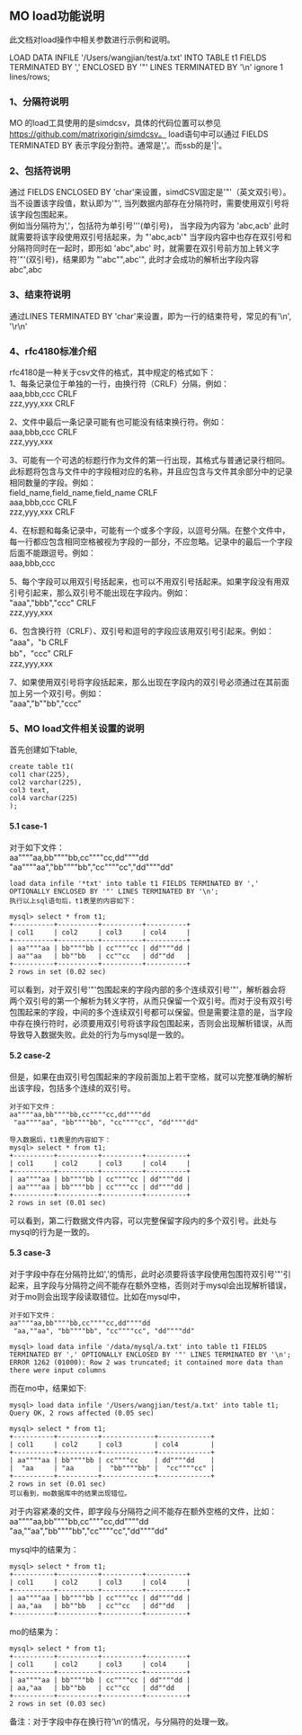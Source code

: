 ## MO load功能说明
此文档对load操作中相关参数进行示例和说明。

LOAD DATA INFILE '/Users/wangjian/test/a.txt' INTO TABLE t1 FIELDS TERMINATED BY ',' ENCLOSED BY '\"' LINES TERMINATED BY '\n' ignore 1 lines/rows;
### 1、分隔符说明
MO 的load工具使用的是simdcsv，具体的代码位置可以参见 https://github.com/matrixorigin/simdcsv。
load语句中可以通过 FIELDS TERMINATED BY 表示字段分割符。通常是','。而ssb的是'|'。

### 2、包括符说明
通过 FIELDS ENCLOSED BY 'char'来设置，simdCSV固定是'"'（英文双引号）。当不设置该字段值，默认即为'"', 当列数据内部存在分隔符时，需要使用双引号将该字段包围起来。  
例如当分隔符为','，包括符为单引号'''(单引号)， 当字段为内容为 'abc,acb' 此时就需要将该字段使用双引号括起来，为 "'abc,acb'" 
当字段内容中也存在双引号和分隔符同时在一起时，即形如 'abc",abc' 时，就需要在双引号前方加上转义字符'"'(双引号)，结果即为 "'abc"",abc'", 此时才会成功的解析出字段内容
abc",abc

### 3、结束符说明
通过LINES TERMINATED BY 'char'来设置，即为一行的结束符号，常见的有'\n', '\r\n'

### 4、rfc4180标准介绍
rfc4180是一种关于csv文件的格式，其中规定的格式如下：  
1、每条记录位于单独的一行，由换行符（CRLF）分隔，例如：  
aaa,bbb,ccc CRLF  
zzz,yyy,xxx CRLF

2、文件中最后一条记录可能有也可能没有结束换行符。例如：  
aaa,bbb,ccc CRLF  
zzz,yyy,xxx

3、可能有一个可选的标题行作为文件的第一行出现，其格式与普通记录行相同。此标题将包含与文件中的字段相对应的名称，并且应包含与文件其余部分中的记录相同数量的字段。例如：  
field_name,field_name,field_name CRLF  
aaa,bbb,ccc CRLF  
zzz,yyy,xxx CRLF

4、在标题和每条记录中，可能有一个或多个字段，以逗号分隔。在整个文件中，每一行都应包含相同空格被视为字段的一部分，不应忽略。记录中的最后一个字段后面不能跟逗号。例如：  
aaa,bbb,ccc

5、每个字段可以用双引号括起来，也可以不用双引号括起来。如果字段没有用双引号引起来，那么双引号不能出现在字段内。例如：  
"aaa","bbb","ccc" CRLF  
zzz,yyy,xxx 

6、包含换行符（CRLF）、双引号和逗号的字段应该用双引号引起来。例如：  
"aaa"，"b CRLF  
bb"，"ccc" CRLF  
zzz,yyy,xxx 

7、如果使用双引号将字段括起来，那么出现在字段内的双引号必须通过在其前面加上另一个双引号。例如：  
"aaa","b""bb","ccc"  

### 5、MO load文件相关设置的说明
首先创建如下table, 
```
create table t1(  
col1 char(225),  
col2 varchar(225),  
col3 text,  
col4 varchar(225)  
);  
```

#### 5.1 case-1
对于如下文件：  
aa""""aa,bb""""bb,cc""""cc,dd""""dd
"aa""""aa","bb""""bb","cc""""cc","dd""""dd"
 
```
load data infile '*txt' into table t1 FIELDS TERMINATED BY ',' OPTIONALLY ENCLOSED BY '"' LINES TERMINATED BY '\n';  
执行以上sql语句后，t1表里的内容如下： 
 
mysql> select * from t1;
+----------+----------+----------+----------+
| col1     | col2     | col3     | col4     |
+----------+----------+----------+----------+
| aa""""aa | bb""""bb | cc""""cc | dd""""dd |
| aa""aa   | bb""bb   | cc""cc   | dd""dd   |
+----------+----------+----------+----------+
2 rows in set (0.02 sec)
 ```
 可以看到，对于双引号'"'包围起来的字段内部的多个连续双引号'"'，解析器会将两个双引号的第一个解析为转义字符，从而只保留一个双引号。而对于没有双引号包围起来的字段，中间的多个连续双引号都可以保留。但是需要注意的是，当字段中存在换行符时，必须要用双引号将该字段包围起来，否则会出现解析错误，从而导致导入数据失败。此处的行为与mysql是一致的。
 
#### 5.2 case-2
 但是，如果在由双引号包围起来的字段前面加上若干空格，就可以完整准确的解析出该字段，包括多个连续的双引号。
```
对于如下文件：
aa""""aa,bb""""bb,cc""""cc,dd""""dd
 "aa""""aa", "bb""""bb", "cc""""cc", "dd""""dd"
 
导入数据后，t1表里的内容如下：
mysql> select * from t1;
+----------+----------+----------+----------+
| col1     | col2     | col3     | col4     |
+----------+----------+----------+----------+
| aa""""aa | bb""""bb | cc""""cc | dd""""dd |
| aa""""aa | bb""""bb | cc""""cc | dd""""dd |
+----------+----------+----------+----------+
2 rows in set (0.01 sec)
```
可以看到，第二行数据文件内容，可以完整保留字段内的多个双引号。此处与mysql的行为是一致的。

#### 5.3 case-3
对于字段中存在分隔符比如','的情形，此时必须要将该字段使用包围符双引号'"'引起来，且字段与分隔符之间不能存在额外空格，否则对于mysql会出现解析错误，对于mo则会出现字段读取错位。比如在mysql中，
```
对于如下文件：
aa""""aa,bb""""bb,cc""""cc,dd""""dd
 "aa,""aa", "bb""""bb", "cc""""cc", "dd""""dd"

mysql> load data infile '/data/mysql/a.txt' into table t1 FIELDS TERMINATED BY ',' OPTIONALLY ENCLOSED BY '"' LINES TERMINATED BY '\n';
ERROR 1262 (01000): Row 2 was truncated; it contained more data than there were input columns
```

而在mo中，结果如下:
```
mysql> load data infile '/Users/wangjian/test/a.txt' into table t1;
Query OK, 2 rows affected (0.05 sec)

mysql> select * from t1;
+----------+----------+-------------+-------------+
| col1     | col2     | col3        | col4        |
+----------+----------+-------------+-------------+
| aa""""aa | bb""""bb | cc""""cc    | dd""""dd    |
|  "aa     | "aa      |  "bb""""bb" |  "cc""""cc" |
+----------+----------+-------------+-------------+
2 rows in set (0.01 sec)
可以看到，mo数据库中的结果出现错位。
```

对于内容紧凑的文件，即字段与分隔符之间不能存在额外空格的文件，比如：
aa""""aa,bb""""bb,cc""""cc,dd""""dd
"aa,""aa","bb""""bb","cc""""cc","dd""""dd"

mysql中的结果为：
```
mysql> select * from t1;
+----------+----------+----------+----------+
| col1     | col2     | col3     | col4     |
+----------+----------+----------+----------+
| aa""""aa | bb""""bb | cc""""cc | dd""""dd |
| aa,"aa   | bb""bb   | cc""cc   | dd""dd   |
+----------+----------+----------+----------+
```

mo的结果为：
```
mysql> select * from t1;
+----------+----------+----------+----------+
| col1     | col2     | col3     | col4     |
+----------+----------+----------+----------+
| aa""""aa | bb""""bb | cc""""cc | dd""""dd |
| aa,"aa   | bb""bb   | cc""cc   | dd""dd   |
+----------+----------+----------+----------+
2 rows in set (0.03 sec)
```
备注：对于字段中存在换行符’\n‘的情况，与分隔符的处理一致。

